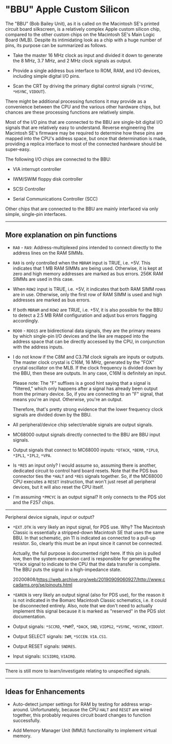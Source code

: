# "BBU" Apple Custom Silicon

The "BBU" (Bob Bailey Unit), as it is called on the Macintosh SE's
printed circuit board silkscreen, is a relatively complex Apple custom
silicon chip, compared to the other custom chips on the Macintosh SE's
Main Logic Board (MLB).  Despite its intimidating look as a chip with
a huge number of pins, its purpose can be summarized as follows.

* Take the master 16 MHz clock as input and divided it down to
  generate the 8 MHz, 3.7 MHz, and 2 MHz clock signals as output.

* Provide a single address bus interface to ROM, RAM, and I/O devices,
  including simple digital I/O pins.

* Scan the CRT by driving the primary digital control signals
  (`*VSYNC`, `*HSYNC`, `VIDOUT`).

There might be additional processing functions it may provide as a
convenience between the CPU and the various other hardware chips, but
chances are these processing functions are relatively simple.

Most of the I/O pins that are connected to the BBU are single-bit
digital I/O signals that are relatively easy to understand.  Reverse
engineering the Macintosh SE's firmware may be required to determine
how these pins are mapped into the CPU's address space, but once that
determination is made, providing a replica interface to most of the
connected hardware should be super-easy.

The following I/O chips are connected to the BBU:

* VIA interrupt controller

* IWM/SWIM floppy disk controller

* SCSI Controller

* Serial Communications Controller (SCC)

Other chips that are connected to the BBU are mainly interfaced via
only simple, single-pin interfaces.

----------

## More explanation on pin functions

* `RA0` - `RA9`: Address-multiplexed pins intended to connect directly
  to the address lines on the RAM SIMMs.

* `RA9` is only controlled when the `MBRAM` input is TRUE, i.e. +5V.
  This indicates that 1 MB RAM SIMMs are being used.  Otherwise, it is
  kept at zero and high memory addresses are marked as bus errors.
  256K RAM SIMMs are used in this case.

* When `ROW2` input is TRUE, i.e. +5V, it indicates that both RAM SIMM
  rows are in use.  Otherwise, only the first row of RAM SIMM is used
  and high addresses are marked as bus errors.

* If both `MBRAM` and `ROW2` are TRUE, i.e. +5V, it is also possible
  for the BBU to detect a 2.5 MB RAM configuration and adjust bus
  errors flagging accordingly.

* `RDO0` - `RDO15` are bidirectional data signals, they are the
  primary means by which single-pin I/O devices and the like are
  mapped into the address space that can be directly accessed by the
  CPU, in conjunction with the address inputs.

* I do not know if the C8M and C3.7M clock signals are inputs or
  outputs.  The master clock crystal is C16M, 16 MHz, generated by the
  "FOX" crystal oscillator on the MLB.  If the clock frequency is
  divided down by the BBU, then these are outputs.  In any case, C16M
  is definitely an input.

  Please note: The "F" suffixes is a good hint saying that a signal is
  "filtered," which only happens after a signal has already been
  output from the primary device.  So, if you are connecting to an "F"
  signal, that means you're an input.  Otherwise, you're an output.

  Therefore, that's pretty strong evidence that the lower frequency
  clock signals are divided down by the BBU.

* All peripheral/device chip select/enable signals are output signals.

* MC68000 output signals directly connected to the BBU are BBU input
  signals.

* Output signals that connect to MC68000 inputs: `*DTACK`, `*BERR`,
  `*IPL0`, `*IPL1`, `*IPL2`, `*VPA`.

* Is `*RES` an input only?  I would assume so, assuming there is
  another, dedicated circuit to control hard board resets.  Note that
  the PDS bus connector ties the `*HALT` and `*RES` signals together.
  So, if the MC68000 CPU executes a `RESET` instruction, that won't
  just reset all peripheral devices, but it will also reset the CPU
  itself.

* I'm assuming `*PMCYC` is an output signal?  It only connects to the
  PDS slot and the F257 chips.

----------

Peripheral device signals, input or output?

* `*EXT.DTK` is very likely an input signal, for PDS use.  Why?  The
  Macintosh Classic is essentially a stripped-down Macintosh SE that
  uses the same BBU.  In that schematic, pin 11 is indicated as
  connected to a pull-up resistor.  So, clearly this must be an input
  since it cannot be connected.

  Actually, the full purpose is documented right here.  If this pin is
  pulled low, then the system expansion card is responsible for
  generating the `*DTACK` signal to indicate to the CPU that the data
  transfer is complete.  The BBU puts the signal in a high-impedance
  state.

  20200808/https://web.archive.org/web/20190909060927/http://www.ccadams.org/se/pinouts.html

* `*EAREN` is very likely an output signal (also for PDS use), for the
  reason it is not indicated in the Bomarc Macintosh Classic
  schematics, i.e. it could be disconnected entirely.  Also, note that
  we don't need to actually implement this signal because it is marked
  as "reserved" in the PDS slot documentation.

* Output signals: `*SCCRD`, `*PWM`?, `*DACK`, `SND`,
  `VIDPG2`, `*VSYNC`, `*HSYNC`, `VIDOUT`.

* Output SELECT signals: `IWM`, `*SCCEN`. `VIA.CS1`.

* Output RESET signals: `SNDRES`.

* Input signals: `SCSIDRQ`, `VIAIRQ`.

----------

There is still more to learn/investigate relating to unspecified
signals.

----------

## Ideas for Enhancements

* Auto-detect jumper settings for RAM by testing for address
  wrap-around.  Unfortunately, because the CPU `HALT` and `RESET` are
  wired together, this probably requires circuit board changes to
  function successfully.

* Add Memory Manager Unit (MMU) functionality to implement virtual
  memory.
